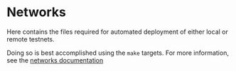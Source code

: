 # Networks

Here contains the files required for automated deployment of either local or remote testnets.

Doing so is best accomplished using the `make` targets. For more information, see the
[networks documentation](/docs/bitcoiva/networks.md)
